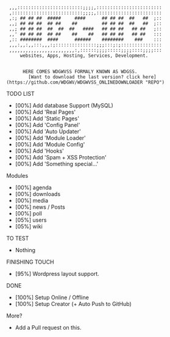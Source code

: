      ,,,::::::::::::::::::::::::;;;;,::::::::::::::::::::::::
     ,::::::::::::::::::::::::::;;;;,::::::::::::::::::::::::
     ,:; ## ## ##  #####     ####      ## ## ##  ##   ##  ;::
     ,,; ## ## ##  ## ##    ##         ## ## ##  ##   ##  ;::
     ,,; ## ## ##  ##  ##  ##   ####   ## ## ##   ## ##   ;::
     ,,' ## ## ##  ## ##    ##    ##   ## ## ##   ## ##   :::
     ,:: ########  ####      ######    ########    ###    :::
     ,,,:,,:,,:::,,,:;:::::::::::::::;;;:::;:;:::::::::::::::
     ,,,,,,,,,,,,,,,,,,,,,,,,:,::::::;;;;:::::;;;;::::;;;;:::
    	 websites, Apps, Hosting, Services, Development.     


          HERE COMES WDGWVSS FORMALY KNOWN AS WDGSS.
            [Want to download the last version? click here](https://github.com/WDGWV/WDGWVSS_ONLINEDOWNLOADER "REPO")
TODO LIST
 * [00%] Add database Support (MySQL)
 * [00%] Add 'Real Pages'
 * [00%] Add 'Static Pages'
 * [00%] Add 'Config Panel'
 * [00%] Add 'Auto Updater'
 * [00%] Add 'Module Loader'
 * [00%] Add 'Module Config'
 * [00%] Add 'Hooks'
 * [00%] Add 'Spam + XSS Protection'
 * [00%] Add 'Something special...'

Modules
 * [00%] agenda
 * [00%] downloads
 * [00%] media
 * [00%] news / Posts
 * [00%] poll
 * [05%] users
 * [05%] wiki

TO TEST
 * Nothing

FINISHING TOUCH
 * [95%] Wordpress layout support.

DONE
 * [100%] Setup Online / Offline
 * [100%] Setup Creator (+ Auto Push to GitHub)

More?
 * Add a Pull request on this.